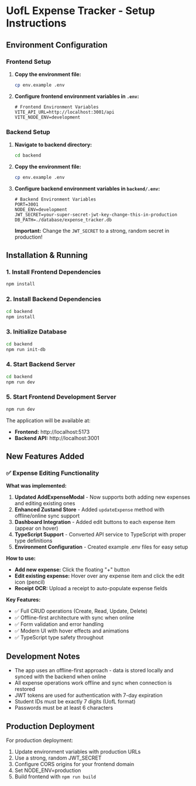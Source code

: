 # UofL Expense Tracker - Setup Instructions

## Environment Configuration

### Frontend Setup

1. **Copy the environment file:**
   ```bash
   cp env.example .env
   ```

2. **Configure frontend environment variables in `.env`:**
   ```env
   # Frontend Environment Variables
   VITE_API_URL=http://localhost:3001/api
   VITE_NODE_ENV=development
   ```

### Backend Setup

1. **Navigate to backend directory:**
   ```bash
   cd backend
   ```

2. **Copy the environment file:**
   ```bash
   cp env.example .env
   ```

3. **Configure backend environment variables in `backend/.env`:**
   ```env
   # Backend Environment Variables
   PORT=3001
   NODE_ENV=development
   JWT_SECRET=your-super-secret-jwt-key-change-this-in-production
   DB_PATH=./database/expense_tracker.db
   ```

   **Important:** Change the `JWT_SECRET` to a strong, random secret in production!

## Installation & Running

### 1. Install Frontend Dependencies
```bash
npm install
```

### 2. Install Backend Dependencies
```bash
cd backend
npm install
```

### 3. Initialize Database
```bash
cd backend
npm run init-db
```

### 4. Start Backend Server
```bash
cd backend
npm run dev
```

### 5. Start Frontend Development Server
```bash
npm run dev
```

The application will be available at:
- **Frontend:** http://localhost:5173
- **Backend API:** http://localhost:3001

## New Features Added

### ✅ Expense Editing Functionality

**What was implemented:**
1. **Updated AddExpenseModal** - Now supports both adding new expenses and editing existing ones
2. **Enhanced Zustand Store** - Added `updateExpense` method with offline/online sync support
3. **Dashboard Integration** - Added edit buttons to each expense item (appear on hover)
4. **TypeScript Support** - Converted API service to TypeScript with proper type definitions
5. **Environment Configuration** - Created example .env files for easy setup

**How to use:**
- **Add new expense:** Click the floating "+" button
- **Edit existing expense:** Hover over any expense item and click the edit icon (pencil)
- **Receipt OCR:** Upload a receipt to auto-populate expense fields

**Key Features:**
- ✅ Full CRUD operations (Create, Read, Update, Delete)
- ✅ Offline-first architecture with sync when online
- ✅ Form validation and error handling
- ✅ Modern UI with hover effects and animations
- ✅ TypeScript type safety throughout

## Development Notes

- The app uses an offline-first approach - data is stored locally and synced with the backend when online
- All expense operations work offline and sync when connection is restored
- JWT tokens are used for authentication with 7-day expiration
- Student IDs must be exactly 7 digits (UofL format)
- Passwords must be at least 6 characters

## Production Deployment

For production deployment:
1. Update environment variables with production URLs
2. Use a strong, random JWT_SECRET
3. Configure CORS origins for your frontend domain
4. Set NODE_ENV=production
5. Build frontend with `npm run build`
